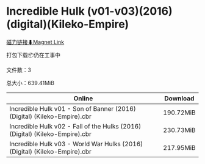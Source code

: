 # Incredible Hulk (v01-v03)(2016)(digital)(Kileko-Empire)

[磁力链接⬇Magnet Link](magnet:?xt=urn:btih:eff56fd2074a7b6f0383c386a81d3e95901e0a2d&dn=Incredible%20Hulk%20%28v01-v03%29%282016%29%28digital%29%28Kileko-Empire%29)

打包下载📦仍在工事中

文件数：3

总大小：639.41MiB

Online | Download
--- | ---
Incredible Hulk v01 - Son of Banner (2016) (Digital) (Kileko-Empire).cbr | 190.72MiB
Incredible Hulk v02 - Fall of the Hulks (2016) (Digital) (Kileko-Empire).cbr | 230.73MiB
Incredible Hulk v03 - World War Hulks (2016) (Digital) (Kileko-Empire).cbr | 217.95MiB